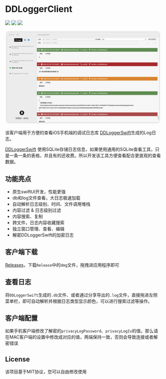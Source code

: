 # DDLoggerClient

![](https://img.shields.io/badge/platform-MacOS-brightgreen) ![](https://img.shields.io/badge/interface-swiftUI-brightgreen) ![](https://img.shields.io/badge/license-MIT-brightgreen) 

![](./preview/Jietu20220731-212644.png)

该客户端用于方便的查看iOS手机端的调试日志库 [DDLoggerSwift](https://github.com/DamonHu/DDLoggerSwift)生成的Log日志。

[DDLoggerSwift](https://github.com/DamonHu/DDLoggerSwift) 使用SQLite存储日志信息，如果使用通用的SQLite查看工具，只是一条一条的表格，并且有的还收费。所以开发该工具方便查看配合更直观的查看数据。

## 功能亮点

* 原生swiftUI开发，性能更强
* db和log文件查看，大日志极速加载
* 自动解析日志级别、时间、文件调用堆栈
* 内容过滤 & 日志级别过滤
* 内容搜索、复制
* 跨文件，日志内容收藏搜索
* 独立窗口管理、查看、编辑
* 解密DDLoggerSwift的加密日志

## 客户端下载

[Releases](https://github.com/DamonHu/DDLoggerClient/releases)，下载`Release`中的`dmg`文件，拖拽进应用程序即可

## 查看日志

将`DDLoggerSwift`生成的`.db`文件、或者通过分享导出的`.log`文件，直接拖进左侧菜单栏，即可自动解析并根据日志类型显示颜色，可以进行搜索过滤等操作。

## 客户端配置

如果手机客户端修改了解密的`privacyLogPassword`、`privacyLogIv`的值，那么请在MAC客户端的设置中修改成对应的值，两端保持一致，否则会导致连接或者解密错误

## License

该项目基于MIT协议，您可以自由修改使用